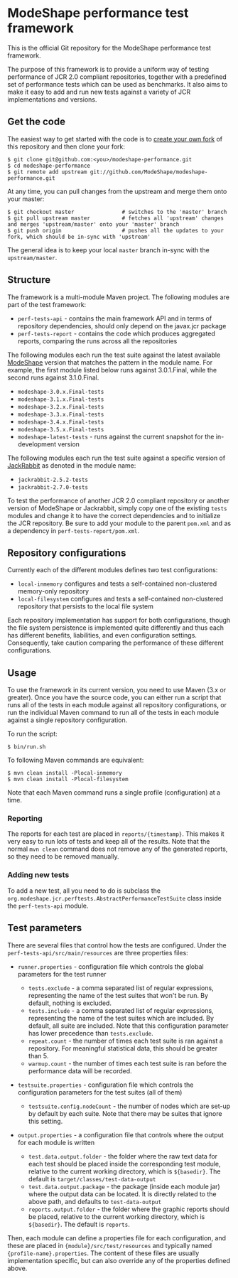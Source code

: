 # ModeShape performance test framework

This is the official Git repository for the ModeShape performance test framework.

The purpose of this framework is to provide a uniform way of testing performance of JCR 2.0 compliant repositories, together with
a predefined set of performance tests which can be used as benchmarks. It also aims to make it easy to add and run new tests against a variety
of JCR implementations and versions.

## Get the code

The easiest way to get started with the code is to [create your own fork](http://help.github.com/forking/) of this repository and then clone your fork:

	$ git clone git@github.com:<you>/modeshape-performance.git
	$ cd modeshape-performance
	$ git remote add upstream git://github.com/ModeShape/modeshape-performance.git

At any time, you can pull changes from the upstream and merge them onto your master:

	$ git checkout master               # switches to the 'master' branch
	$ git pull upstream master          # fetches all 'upstream' changes and merges 'upstream/master' onto your 'master' branch
	$ git push origin                   # pushes all the updates to your fork, which should be in-sync with 'upstream'

The general idea is to keep your local `master` branch in-sync with the `upstream/master`.

## Structure

The framework is a multi-module Maven project. The following modules are part of the test framework:

- `perf-tests-api` - contains the main framework API and in terms of repository dependencies, should only depend on the javax.jcr package
- `perf-tests-report` - contains the code which produces aggregated reports, comparing the runs across all the repositories

The following modules each run the test suite against the latest available [ModeShape](http://modeshape.org) version that matches the pattern in the module name. For example, the first module listed below runs against 3.0.1.Final, while the second runs against 3.1.0.Final.

- `modeshape-3.0.x.Final-tests`
- `modeshape-3.1.x.Final-tests`
- `modeshape-3.2.x.Final-tests`
- `modeshape-3.3.x.Final-tests`
- `modeshape-3.4.x.Final-tests`
- `modeshape-3.5.x.Final-tests`
- `modeshape-latest-tests` - runs against the current snapshot for the in-development version

The following modules each run the test suite against a specific version of [JackRabbit](http://jackrabbit.apache.org) as denoted in the module name:

- `jackrabbit-2.5.2-tests`
- `jackrabbit-2.7.0-tests`

To test the performance of another JCR 2.0 compliant repository or another version of ModeShape or Jackrabbit, simply copy one of the existing `tests` modules and change it to have the correct dependencies and to initialize the JCR repository. Be sure to add your module to the parent `pom.xml` and as a dependency in `perf-tests-report/pom.xml`.

## Repository configurations

Currently each of the different modules defines two test configurations:

* `local-inmemory` configures and tests a self-contained non-clustered memory-only repository
* `local-filesystem` configures and tests a self-contained non-clustered repository that persists to the local file system

Each repository implementation has support for both configurations, though the file system persistence is implemented quite differently and thus each has different benefits, liabilities, and even configuration settings. Consequently, take caution comparing the performance of these different configurations.

## Usage

To use the framework in its current version, you need to use Maven (3.x or greater). Once you have the source code, you can either run a script that runs all of the tests in each module against all repository configurations, or run the individual Maven command to run all of the tests in each module against a single repository configuration.

To run the script:

    $ bin/run.sh

To following Maven commands are equivalent:

    $ mvn clean install -Plocal-inmemory
    $ mvn clean install -Plocal-filesystem

Note that each Maven command runs a single profile (configuration) at a time.


### Reporting

The reports for each test are placed in `reports/{timestamp}`. This makes it very easy to run lots of tests and keep all of the results. Note that the normal `mvn clean` command does not remove any of the generated reports, so they need to be removed manually.


### Adding new tests

To add a new test, all you need to do is subclass the `org.modeshape.jcr.perftests.AbstractPerformanceTestSuite` class inside the
`perf-tests-api` module.

## Test parameters

There are several files that control how the tests are configured. Under the `perf-tests-api/src/main/resources` are three properties files:

- `runner.properties` - configuration file which controls the global parameters for the test runner

  * `tests.exclude` - a comma separated list of regular expressions, representing the name of the test suites that won't be run. By default, nothing is excluded.
  * `tests.include` - a comma separated list of regular expressions, representing the name of the test suites which are included. By default, all suite are included. Note that this configuration parameter has lower precedence than `tests.exclude`.
  * `repeat.count` - the number of times each test suite is ran against a repository. For meaningful statistical data, this should be greater than 5.
  * `warmup.count` - the number of times each test suite is ran before the performance data will be recorded.

- `testsuite.properties` - configuration file which controls the configuration parameters for the test suites (all of them)

  * `testsuite.config.nodeCount` - the number of nodes which are set-up by default by each suite. Note that there may be suites that ignore this setting.

- `output.properties` - a configuration file that controls where the output for each module is written
  * `test.data.output.folder` - the folder where the raw text data for each test should be placed inside the corresponding test module, relative to the current working directory, which is `${basedir}`. The default is `target/classes/test-data-output`
  * `test.data.output.package` - the package (inside each module jar) where the output data can be located. It is directly related to the above path, and defaults to `test-data-output`
  * `reports.output.folder` - the folder where the graphic reports should be placed, relative to the current working directory, which is `${basedir}`. The default is `reports`.

Then, each module can define a properties file for each configuration, and these are placed in `{module}/src/test/resources` and typically named `{profile-name}.properties`. The content of these files are usually implementation specific, but can also override any of the properties defined above.

